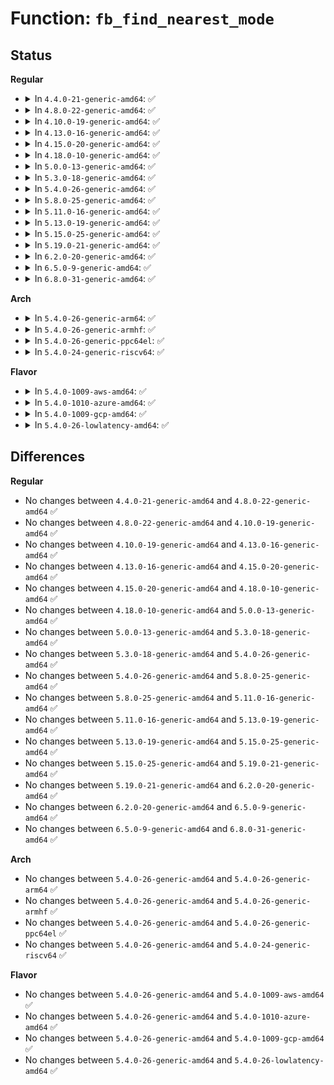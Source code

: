 # Function: <code>fb_find_nearest_mode</code>

## Status
<b>Regular</b>
<ul>
<li>
<details>
<summary>In <code>4.4.0-21-generic-amd64</code>: ✅</summary>

```c
const struct fb_videomode * fb_find_nearest_mode(const struct fb_videomode * mode, struct list_head * head)
```

```json
{
  "name": "fb_find_nearest_mode",
  "collision_type": "Unique Global",
  "inline_type": "No",
  "funcs": [
    {
      "addr": 18446744071583506656,
      "name": "fb_find_nearest_mode",
      "external": true,
      "loc": "drivers/video/fbdev/core/modedb.c:1025",
      "file": "drivers/video/fbdev/core/modedb.c",
      "inline": "seen, unknown",
      "caller_inline": [],
      "caller_func": [
        "drivers/video/console/fbcon.c:fbcon_new_modelist"
      ]
    }
  ],
  "symbols": [
    {
      "addr": 18446744071583506656,
      "name": "fb_find_nearest_mode",
      "section": ".text",
      "bind": "STB_GLOBAL",
      "size": 182
    }
  ]
}
```
</details>
</li>
<li>
<details>
<summary>In <code>4.8.0-22-generic-amd64</code>: ✅</summary>

```c
const struct fb_videomode * fb_find_nearest_mode(const struct fb_videomode * mode, struct list_head * head)
```

```json
{
  "name": "fb_find_nearest_mode",
  "collision_type": "Unique Global",
  "inline_type": "No",
  "funcs": [
    {
      "addr": 18446744071583827360,
      "name": "fb_find_nearest_mode",
      "external": true,
      "loc": "drivers/video/fbdev/core/modedb.c:1025",
      "file": "drivers/video/fbdev/core/modedb.c",
      "inline": "seen, unknown",
      "caller_inline": [],
      "caller_func": [
        "drivers/video/console/fbcon.c:fbcon_new_modelist"
      ]
    }
  ],
  "symbols": [
    {
      "addr": 18446744071583827360,
      "name": "fb_find_nearest_mode",
      "section": ".text",
      "bind": "STB_GLOBAL",
      "size": 173
    }
  ]
}
```
</details>
</li>
<li>
<details>
<summary>In <code>4.10.0-19-generic-amd64</code>: ✅</summary>

```c
const struct fb_videomode * fb_find_nearest_mode(const struct fb_videomode * mode, struct list_head * head)
```

```json
{
  "name": "fb_find_nearest_mode",
  "collision_type": "Unique Global",
  "inline_type": "No",
  "funcs": [
    {
      "addr": 18446744071583966608,
      "name": "fb_find_nearest_mode",
      "external": true,
      "loc": "drivers/video/fbdev/core/modedb.c:1025",
      "file": "drivers/video/fbdev/core/modedb.c",
      "inline": "seen, unknown",
      "caller_inline": [],
      "caller_func": [
        "drivers/video/console/fbcon.c:fbcon_new_modelist"
      ]
    }
  ],
  "symbols": [
    {
      "addr": 18446744071583966608,
      "name": "fb_find_nearest_mode",
      "section": ".text",
      "bind": "STB_GLOBAL",
      "size": 173
    }
  ]
}
```
</details>
</li>
<li>
<details>
<summary>In <code>4.13.0-16-generic-amd64</code>: ✅</summary>

```c
const struct fb_videomode * fb_find_nearest_mode(const struct fb_videomode * mode, struct list_head * head)
```

```json
{
  "name": "fb_find_nearest_mode",
  "collision_type": "Unique Global",
  "inline_type": "No",
  "funcs": [
    {
      "addr": 18446744071584015040,
      "name": "fb_find_nearest_mode",
      "external": true,
      "loc": "drivers/video/fbdev/core/modedb.c:1025",
      "file": "drivers/video/fbdev/core/modedb.c",
      "inline": "seen, unknown",
      "caller_inline": [],
      "caller_func": [
        "drivers/video/console/fbcon.c:fbcon_new_modelist"
      ]
    }
  ],
  "symbols": [
    {
      "addr": 18446744071584015040,
      "name": "fb_find_nearest_mode",
      "section": ".text",
      "bind": "STB_GLOBAL",
      "size": 173
    }
  ]
}
```
</details>
</li>
<li>
<details>
<summary>In <code>4.15.0-20-generic-amd64</code>: ✅</summary>

```c
const struct fb_videomode * fb_find_nearest_mode(const struct fb_videomode * mode, struct list_head * head)
```

```json
{
  "name": "fb_find_nearest_mode",
  "collision_type": "Unique Global",
  "inline_type": "No",
  "funcs": [
    {
      "addr": 18446744071584230976,
      "name": "fb_find_nearest_mode",
      "external": true,
      "loc": "drivers/video/fbdev/core/modedb.c:1025",
      "file": "drivers/video/fbdev/core/modedb.c",
      "inline": "seen, unknown",
      "caller_inline": [],
      "caller_func": [
        "drivers/video/fbdev/core/fbcon.c:fbcon_new_modelist"
      ]
    }
  ],
  "symbols": [
    {
      "addr": 18446744071584230976,
      "name": "fb_find_nearest_mode",
      "section": ".text",
      "bind": "STB_GLOBAL",
      "size": 173
    }
  ]
}
```
</details>
</li>
<li>
<details>
<summary>In <code>4.18.0-10-generic-amd64</code>: ✅</summary>

```c
const struct fb_videomode * fb_find_nearest_mode(const struct fb_videomode * mode, struct list_head * head)
```

```json
{
  "name": "fb_find_nearest_mode",
  "collision_type": "Unique Global",
  "inline_type": "No",
  "funcs": [
    {
      "addr": 18446744071584451280,
      "name": "fb_find_nearest_mode",
      "external": true,
      "loc": "drivers/video/fbdev/core/modedb.c:1044",
      "file": "drivers/video/fbdev/core/modedb.c",
      "inline": "seen, unknown",
      "caller_inline": [],
      "caller_func": [
        "drivers/video/fbdev/core/fbcon.c:fbcon_new_modelist"
      ]
    }
  ],
  "symbols": [
    {
      "addr": 18446744071584451280,
      "name": "fb_find_nearest_mode",
      "section": ".text",
      "bind": "STB_GLOBAL",
      "size": 173
    }
  ]
}
```
</details>
</li>
<li>
<details>
<summary>In <code>5.0.0-13-generic-amd64</code>: ✅</summary>

```c
const struct fb_videomode * fb_find_nearest_mode(const struct fb_videomode * mode, struct list_head * head)
```

```json
{
  "name": "fb_find_nearest_mode",
  "collision_type": "Unique Global",
  "inline_type": "No",
  "funcs": [
    {
      "addr": 18446744071584547936,
      "name": "fb_find_nearest_mode",
      "external": true,
      "loc": "drivers/video/fbdev/core/modedb.c:1046",
      "file": "drivers/video/fbdev/core/modedb.c",
      "inline": "seen, unknown",
      "caller_inline": [],
      "caller_func": [
        "drivers/video/fbdev/core/fbcon.c:fbcon_new_modelist"
      ]
    }
  ],
  "symbols": [
    {
      "addr": 18446744071584547936,
      "name": "fb_find_nearest_mode",
      "section": ".text",
      "bind": "STB_GLOBAL",
      "size": 173
    }
  ]
}
```
</details>
</li>
<li>
<details>
<summary>In <code>5.3.0-18-generic-amd64</code>: ✅</summary>

```c
const struct fb_videomode * fb_find_nearest_mode(const struct fb_videomode * mode, struct list_head * head)
```

```json
{
  "name": "fb_find_nearest_mode",
  "collision_type": "Unique Global",
  "inline_type": "No",
  "funcs": [
    {
      "addr": 18446744071584745728,
      "name": "fb_find_nearest_mode",
      "external": true,
      "loc": "drivers/video/fbdev/core/modedb.c:1049",
      "file": "drivers/video/fbdev/core/modedb.c",
      "inline": "seen, unknown",
      "caller_inline": [],
      "caller_func": [
        "drivers/video/fbdev/core/fbcon.c:fbcon_new_modelist"
      ]
    }
  ],
  "symbols": [
    {
      "addr": 18446744071584745728,
      "name": "fb_find_nearest_mode",
      "section": ".text",
      "bind": "STB_GLOBAL",
      "size": 179
    }
  ]
}
```
</details>
</li>
<li>
<details>
<summary>In <code>5.4.0-26-generic-amd64</code>: ✅</summary>

```c
const struct fb_videomode * fb_find_nearest_mode(const struct fb_videomode * mode, struct list_head * head)
```

```json
{
  "name": "fb_find_nearest_mode",
  "collision_type": "Unique Global",
  "inline_type": "No",
  "funcs": [
    {
      "addr": 18446744071584880512,
      "name": "fb_find_nearest_mode",
      "external": true,
      "loc": "drivers/video/fbdev/core/modedb.c:992",
      "file": "drivers/video/fbdev/core/modedb.c",
      "inline": "seen, unknown",
      "caller_inline": [],
      "caller_func": [
        "drivers/video/fbdev/core/fbcon.c:fbcon_new_modelist"
      ]
    }
  ],
  "symbols": [
    {
      "addr": 18446744071584880512,
      "name": "fb_find_nearest_mode",
      "section": ".text",
      "bind": "STB_GLOBAL",
      "size": 179
    }
  ]
}
```
</details>
</li>
<li>
<details>
<summary>In <code>5.8.0-25-generic-amd64</code>: ✅</summary>

```c
const struct fb_videomode * fb_find_nearest_mode(const struct fb_videomode * mode, struct list_head * head)
```

```json
{
  "name": "fb_find_nearest_mode",
  "collision_type": "Unique Global",
  "inline_type": "No",
  "funcs": [
    {
      "addr": 18446744071585577728,
      "name": "fb_find_nearest_mode",
      "external": true,
      "loc": "drivers/video/fbdev/core/modedb.c:992",
      "file": "drivers/video/fbdev/core/modedb.c",
      "inline": "seen, unknown",
      "caller_inline": [],
      "caller_func": [
        "drivers/video/fbdev/core/fbcon.c:fbcon_new_modelist"
      ]
    }
  ],
  "symbols": [
    {
      "addr": 18446744071585577728,
      "name": "fb_find_nearest_mode",
      "section": ".text",
      "bind": "STB_GLOBAL",
      "size": 189
    }
  ]
}
```
</details>
</li>
<li>
<details>
<summary>In <code>5.11.0-16-generic-amd64</code>: ✅</summary>

```c
const struct fb_videomode * fb_find_nearest_mode(const struct fb_videomode * mode, struct list_head * head)
```

```json
{
  "name": "fb_find_nearest_mode",
  "collision_type": "Unique Global",
  "inline_type": "No",
  "funcs": [
    {
      "addr": 18446744071585711184,
      "name": "fb_find_nearest_mode",
      "external": true,
      "loc": "drivers/video/fbdev/core/modedb.c:992",
      "file": "drivers/video/fbdev/core/modedb.c",
      "inline": "seen, unknown",
      "caller_inline": [],
      "caller_func": [
        "drivers/video/fbdev/core/fbcon.c:fbcon_new_modelist"
      ]
    }
  ],
  "symbols": [
    {
      "addr": 18446744071585711184,
      "name": "fb_find_nearest_mode",
      "section": ".text",
      "bind": "STB_GLOBAL",
      "size": 189
    }
  ]
}
```
</details>
</li>
<li>
<details>
<summary>In <code>5.13.0-19-generic-amd64</code>: ✅</summary>

```c
const struct fb_videomode * fb_find_nearest_mode(const struct fb_videomode * mode, struct list_head * head)
```

```json
{
  "name": "fb_find_nearest_mode",
  "collision_type": "Unique Global",
  "inline_type": "No",
  "funcs": [
    {
      "addr": 18446744071585591584,
      "name": "fb_find_nearest_mode",
      "external": true,
      "loc": "drivers/video/fbdev/core/modedb.c:992",
      "file": "drivers/video/fbdev/core/modedb.c",
      "inline": "seen, unknown",
      "caller_inline": [],
      "caller_func": [
        "drivers/video/fbdev/core/fbcon.c:fbcon_new_modelist"
      ]
    }
  ],
  "symbols": [
    {
      "addr": 18446744071585591584,
      "name": "fb_find_nearest_mode",
      "section": ".text",
      "bind": "STB_GLOBAL",
      "size": 179
    }
  ]
}
```
</details>
</li>
<li>
<details>
<summary>In <code>5.15.0-25-generic-amd64</code>: ✅</summary>

```c
const struct fb_videomode * fb_find_nearest_mode(const struct fb_videomode * mode, struct list_head * head)
```

```json
{
  "name": "fb_find_nearest_mode",
  "collision_type": "Unique Global",
  "inline_type": "No",
  "funcs": [
    {
      "addr": 18446744071586067264,
      "name": "fb_find_nearest_mode",
      "external": true,
      "loc": "drivers/video/fbdev/core/modedb.c:992",
      "file": "drivers/video/fbdev/core/modedb.c",
      "inline": "seen, unknown",
      "caller_inline": [],
      "caller_func": [
        "drivers/video/fbdev/core/fbcon.c:fbcon_new_modelist"
      ]
    }
  ],
  "symbols": [
    {
      "addr": 18446744071586067264,
      "name": "fb_find_nearest_mode",
      "section": ".text",
      "bind": "STB_GLOBAL",
      "size": 179
    }
  ]
}
```
</details>
</li>
<li>
<details>
<summary>In <code>5.19.0-21-generic-amd64</code>: ✅</summary>

```c
const struct fb_videomode * fb_find_nearest_mode(const struct fb_videomode * mode, struct list_head * head)
```

```json
{
  "name": "fb_find_nearest_mode",
  "collision_type": "Unique Global",
  "inline_type": "No",
  "funcs": [
    {
      "addr": 18446744071587289264,
      "name": "fb_find_nearest_mode",
      "external": true,
      "loc": "drivers/video/fbdev/core/modedb.c:992",
      "file": "drivers/video/fbdev/core/modedb.c",
      "inline": "seen, unknown",
      "caller_inline": [],
      "caller_func": [
        "drivers/video/fbdev/core/fbcon.c:fbcon_new_modelist"
      ]
    }
  ],
  "symbols": [
    {
      "addr": 18446744071587289264,
      "name": "fb_find_nearest_mode",
      "section": ".text",
      "bind": "STB_GLOBAL",
      "size": 227
    }
  ]
}
```
</details>
</li>
<li>
<details>
<summary>In <code>6.2.0-20-generic-amd64</code>: ✅</summary>

```c
const struct fb_videomode * fb_find_nearest_mode(const struct fb_videomode * mode, struct list_head * head)
```

```json
{
  "name": "fb_find_nearest_mode",
  "collision_type": "Unique Global",
  "inline_type": "No",
  "funcs": [
    {
      "addr": 18446744071588529328,
      "name": "fb_find_nearest_mode",
      "external": true,
      "loc": "drivers/video/fbdev/core/modedb.c:992",
      "file": "drivers/video/fbdev/core/modedb.c",
      "inline": "seen, unknown",
      "caller_inline": [],
      "caller_func": [
        "drivers/video/fbdev/core/fbcon.c:fbcon_new_modelist"
      ]
    }
  ],
  "symbols": [
    {
      "addr": 18446744071588529328,
      "name": "fb_find_nearest_mode",
      "section": ".text",
      "bind": "STB_GLOBAL",
      "size": 227
    }
  ]
}
```
</details>
</li>
<li>
<details>
<summary>In <code>6.5.0-9-generic-amd64</code>: ✅</summary>

```c
const struct fb_videomode * fb_find_nearest_mode(const struct fb_videomode * mode, struct list_head * head)
```

```json
{
  "name": "fb_find_nearest_mode",
  "collision_type": "Unique Global",
  "inline_type": "No",
  "funcs": [
    {
      "addr": 18446744071588807824,
      "name": "fb_find_nearest_mode",
      "external": true,
      "loc": "drivers/video/fbdev/core/modedb.c:1001",
      "file": "drivers/video/fbdev/core/modedb.c",
      "inline": "seen, unknown",
      "caller_inline": [],
      "caller_func": [
        "drivers/video/fbdev/core/fbcon.c:fbcon_new_modelist"
      ]
    }
  ],
  "symbols": [
    {
      "addr": 18446744071588807824,
      "name": "fb_find_nearest_mode",
      "section": ".text",
      "bind": "STB_GLOBAL",
      "size": 227
    }
  ]
}
```
</details>
</li>
<li>
<details>
<summary>In <code>6.8.0-31-generic-amd64</code>: ✅</summary>

```c
const struct fb_videomode * fb_find_nearest_mode(const struct fb_videomode * mode, struct list_head * head)
```

```json
{
  "name": "fb_find_nearest_mode",
  "collision_type": "Unique Global",
  "inline_type": "No",
  "funcs": [
    {
      "addr": 18446744071589091280,
      "name": "fb_find_nearest_mode",
      "external": true,
      "loc": "drivers/video/fbdev/core/modedb.c:998",
      "file": "drivers/video/fbdev/core/modedb.c",
      "inline": "seen, unknown",
      "caller_inline": [],
      "caller_func": [
        "drivers/video/fbdev/core/fbcon.c:fbcon_new_modelist"
      ]
    }
  ],
  "symbols": [
    {
      "addr": 18446744071589091280,
      "name": "fb_find_nearest_mode",
      "section": ".text",
      "bind": "STB_GLOBAL",
      "size": 227
    }
  ]
}
```
</details>
</li>
</ul>
<b>Arch</b>
<ul>
<li>
<details>
<summary>In <code>5.4.0-26-generic-arm64</code>: ✅</summary>

```c
const struct fb_videomode * fb_find_nearest_mode(const struct fb_videomode * mode, struct list_head * head)
```

```json
{
  "name": "fb_find_nearest_mode",
  "collision_type": "Unique Global",
  "inline_type": "No",
  "funcs": [
    {
      "addr": 18446603336497276864,
      "name": "fb_find_nearest_mode",
      "external": true,
      "loc": "drivers/video/fbdev/core/modedb.c:992",
      "file": "drivers/video/fbdev/core/modedb.c",
      "inline": "seen, unknown",
      "caller_inline": [],
      "caller_func": [
        "drivers/video/fbdev/core/fbcon.c:fbcon_new_modelist"
      ]
    }
  ],
  "symbols": [
    {
      "addr": 18446603336497276864,
      "name": "fb_find_nearest_mode",
      "section": ".text",
      "bind": "STB_GLOBAL",
      "size": 208
    }
  ]
}
```
</details>
</li>
<li>
<details>
<summary>In <code>5.4.0-26-generic-armhf</code>: ✅</summary>

```c
const struct fb_videomode * fb_find_nearest_mode(const struct fb_videomode * mode, struct list_head * head)
```

```json
{
  "name": "fb_find_nearest_mode",
  "collision_type": "Unique Global",
  "inline_type": "No",
  "funcs": [
    {
      "addr": 3230454084,
      "name": "fb_find_nearest_mode",
      "external": true,
      "loc": "drivers/video/fbdev/core/modedb.c:992",
      "file": "drivers/video/fbdev/core/modedb.c",
      "inline": "seen, unknown",
      "caller_inline": [],
      "caller_func": [
        "drivers/video/fbdev/core/fbcon.c:fbcon_new_modelist"
      ]
    }
  ],
  "symbols": [
    {
      "addr": 3230454084,
      "name": "fb_find_nearest_mode",
      "section": ".text",
      "bind": "STB_GLOBAL",
      "size": 196
    }
  ]
}
```
</details>
</li>
<li>
<details>
<summary>In <code>5.4.0-26-generic-ppc64el</code>: ✅</summary>

```c
const struct fb_videomode * fb_find_nearest_mode(const struct fb_videomode * mode, struct list_head * head)
```

```json
{
  "name": "fb_find_nearest_mode",
  "collision_type": "Unique Global",
  "inline_type": "No",
  "funcs": [
    {
      "addr": 13835058055291256432,
      "name": "fb_find_nearest_mode",
      "external": true,
      "loc": "drivers/video/fbdev/core/modedb.c:992",
      "file": "drivers/video/fbdev/core/modedb.c",
      "inline": "seen, unknown",
      "caller_inline": [],
      "caller_func": [
        "drivers/video/fbdev/core/fbcon.c:fbcon_new_modelist"
      ]
    }
  ],
  "symbols": [
    {
      "addr": 13835058055291256432,
      "name": "fb_find_nearest_mode",
      "section": ".text",
      "bind": "STB_GLOBAL",
      "size": 280
    }
  ]
}
```
</details>
</li>
<li>
<details>
<summary>In <code>5.4.0-24-generic-riscv64</code>: ✅</summary>

```c
const struct fb_videomode * fb_find_nearest_mode(const struct fb_videomode * mode, struct list_head * head)
```

```json
{
  "name": "fb_find_nearest_mode",
  "collision_type": "Unique Global",
  "inline_type": "No",
  "funcs": [
    {
      "addr": 18446743936275810648,
      "name": "fb_find_nearest_mode",
      "external": true,
      "loc": "drivers/video/fbdev/core/modedb.c:992",
      "file": "drivers/video/fbdev/core/modedb.c",
      "inline": "seen, unknown",
      "caller_inline": [],
      "caller_func": [
        "drivers/video/fbdev/core/fbcon.c:fbcon_new_modelist"
      ]
    }
  ],
  "symbols": [
    {
      "addr": 18446743936275810648,
      "name": "fb_find_nearest_mode",
      "section": ".text",
      "bind": "STB_GLOBAL",
      "size": 184
    }
  ]
}
```
</details>
</li>
</ul>
<b>Flavor</b>
<ul>
<li>
<details>
<summary>In <code>5.4.0-1009-aws-amd64</code>: ✅</summary>

```c
const struct fb_videomode * fb_find_nearest_mode(const struct fb_videomode * mode, struct list_head * head)
```

```json
{
  "name": "fb_find_nearest_mode",
  "collision_type": "Unique Global",
  "inline_type": "No",
  "funcs": [
    {
      "addr": 18446744071584831696,
      "name": "fb_find_nearest_mode",
      "external": true,
      "loc": "drivers/video/fbdev/core/modedb.c:992",
      "file": "drivers/video/fbdev/core/modedb.c",
      "inline": "seen, unknown",
      "caller_inline": [],
      "caller_func": [
        "drivers/video/fbdev/core/fbcon.c:fbcon_new_modelist"
      ]
    }
  ],
  "symbols": [
    {
      "addr": 18446744071584831696,
      "name": "fb_find_nearest_mode",
      "section": ".text",
      "bind": "STB_GLOBAL",
      "size": 179
    }
  ]
}
```
</details>
</li>
<li>
<details>
<summary>In <code>5.4.0-1010-azure-amd64</code>: ✅</summary>

```c
const struct fb_videomode * fb_find_nearest_mode(const struct fb_videomode * mode, struct list_head * head)
```

```json
{
  "name": "fb_find_nearest_mode",
  "collision_type": "Unique Global",
  "inline_type": "No",
  "funcs": [
    {
      "addr": 18446744071584761520,
      "name": "fb_find_nearest_mode",
      "external": true,
      "loc": "drivers/video/fbdev/core/modedb.c:992",
      "file": "drivers/video/fbdev/core/modedb.c",
      "inline": "seen, unknown",
      "caller_inline": [],
      "caller_func": [
        "drivers/video/fbdev/core/fbcon.c:fbcon_new_modelist"
      ]
    }
  ],
  "symbols": [
    {
      "addr": 18446744071584761520,
      "name": "fb_find_nearest_mode",
      "section": ".text",
      "bind": "STB_GLOBAL",
      "size": 179
    }
  ]
}
```
</details>
</li>
<li>
<details>
<summary>In <code>5.4.0-1009-gcp-amd64</code>: ✅</summary>

```c
const struct fb_videomode * fb_find_nearest_mode(const struct fb_videomode * mode, struct list_head * head)
```

```json
{
  "name": "fb_find_nearest_mode",
  "collision_type": "Unique Global",
  "inline_type": "No",
  "funcs": [
    {
      "addr": 18446744071584833120,
      "name": "fb_find_nearest_mode",
      "external": true,
      "loc": "drivers/video/fbdev/core/modedb.c:992",
      "file": "drivers/video/fbdev/core/modedb.c",
      "inline": "seen, unknown",
      "caller_inline": [],
      "caller_func": [
        "drivers/video/fbdev/core/fbcon.c:fbcon_new_modelist"
      ]
    }
  ],
  "symbols": [
    {
      "addr": 18446744071584833120,
      "name": "fb_find_nearest_mode",
      "section": ".text",
      "bind": "STB_GLOBAL",
      "size": 179
    }
  ]
}
```
</details>
</li>
<li>
<details>
<summary>In <code>5.4.0-26-lowlatency-amd64</code>: ✅</summary>

```c
const struct fb_videomode * fb_find_nearest_mode(const struct fb_videomode * mode, struct list_head * head)
```

```json
{
  "name": "fb_find_nearest_mode",
  "collision_type": "Unique Global",
  "inline_type": "No",
  "funcs": [
    {
      "addr": 18446744071584938192,
      "name": "fb_find_nearest_mode",
      "external": true,
      "loc": "drivers/video/fbdev/core/modedb.c:992",
      "file": "drivers/video/fbdev/core/modedb.c",
      "inline": "seen, unknown",
      "caller_inline": [],
      "caller_func": [
        "drivers/video/fbdev/core/fbcon.c:fbcon_new_modelist"
      ]
    }
  ],
  "symbols": [
    {
      "addr": 18446744071584938192,
      "name": "fb_find_nearest_mode",
      "section": ".text",
      "bind": "STB_GLOBAL",
      "size": 179
    }
  ]
}
```
</details>
</li>
</ul>

## Differences
<b>Regular</b>
<ul>
<li>
No changes between <code>4.4.0-21-generic-amd64</code> and <code>4.8.0-22-generic-amd64</code> ✅
</li>
<li>
No changes between <code>4.8.0-22-generic-amd64</code> and <code>4.10.0-19-generic-amd64</code> ✅
</li>
<li>
No changes between <code>4.10.0-19-generic-amd64</code> and <code>4.13.0-16-generic-amd64</code> ✅
</li>
<li>
No changes between <code>4.13.0-16-generic-amd64</code> and <code>4.15.0-20-generic-amd64</code> ✅
</li>
<li>
No changes between <code>4.15.0-20-generic-amd64</code> and <code>4.18.0-10-generic-amd64</code> ✅
</li>
<li>
No changes between <code>4.18.0-10-generic-amd64</code> and <code>5.0.0-13-generic-amd64</code> ✅
</li>
<li>
No changes between <code>5.0.0-13-generic-amd64</code> and <code>5.3.0-18-generic-amd64</code> ✅
</li>
<li>
No changes between <code>5.3.0-18-generic-amd64</code> and <code>5.4.0-26-generic-amd64</code> ✅
</li>
<li>
No changes between <code>5.4.0-26-generic-amd64</code> and <code>5.8.0-25-generic-amd64</code> ✅
</li>
<li>
No changes between <code>5.8.0-25-generic-amd64</code> and <code>5.11.0-16-generic-amd64</code> ✅
</li>
<li>
No changes between <code>5.11.0-16-generic-amd64</code> and <code>5.13.0-19-generic-amd64</code> ✅
</li>
<li>
No changes between <code>5.13.0-19-generic-amd64</code> and <code>5.15.0-25-generic-amd64</code> ✅
</li>
<li>
No changes between <code>5.15.0-25-generic-amd64</code> and <code>5.19.0-21-generic-amd64</code> ✅
</li>
<li>
No changes between <code>5.19.0-21-generic-amd64</code> and <code>6.2.0-20-generic-amd64</code> ✅
</li>
<li>
No changes between <code>6.2.0-20-generic-amd64</code> and <code>6.5.0-9-generic-amd64</code> ✅
</li>
<li>
No changes between <code>6.5.0-9-generic-amd64</code> and <code>6.8.0-31-generic-amd64</code> ✅
</li>
</ul>
<b>Arch</b>
<ul>
<li>
No changes between <code>5.4.0-26-generic-amd64</code> and <code>5.4.0-26-generic-arm64</code> ✅
</li>
<li>
No changes between <code>5.4.0-26-generic-amd64</code> and <code>5.4.0-26-generic-armhf</code> ✅
</li>
<li>
No changes between <code>5.4.0-26-generic-amd64</code> and <code>5.4.0-26-generic-ppc64el</code> ✅
</li>
<li>
No changes between <code>5.4.0-26-generic-amd64</code> and <code>5.4.0-24-generic-riscv64</code> ✅
</li>
</ul>
<b>Flavor</b>
<ul>
<li>
No changes between <code>5.4.0-26-generic-amd64</code> and <code>5.4.0-1009-aws-amd64</code> ✅
</li>
<li>
No changes between <code>5.4.0-26-generic-amd64</code> and <code>5.4.0-1010-azure-amd64</code> ✅
</li>
<li>
No changes between <code>5.4.0-26-generic-amd64</code> and <code>5.4.0-1009-gcp-amd64</code> ✅
</li>
<li>
No changes between <code>5.4.0-26-generic-amd64</code> and <code>5.4.0-26-lowlatency-amd64</code> ✅
</li>
</ul>
